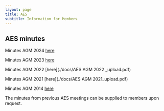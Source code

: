 ```yaml
---
layout: page
title: AES
subtitle: Information for Members
---
```


## AES minutes

Minutes AGM 2024 [here](./docs/2024/2024_AGM_upload.pdf)

Minutes AGM 2023 [here](./docs/AESAGM_2023_upload.pdf)

Minutes AGM 2022 [here](./docs/AES AGM 2022 _upload.pdf)

Minutes AGM 2021 [here](./docs/AES AGM 2021_upload.pdf)

Minutes AGM 2014 [here](./docs/2013/aes_agm_2014.pdf) 

The minutes from previous AES meetings can be supplied to members upon request.

